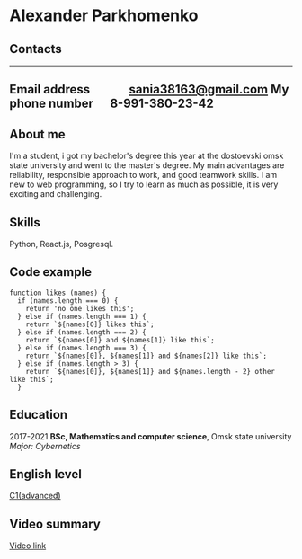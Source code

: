 Alexander Parkhomenko
=====================
Contacts
--------
-----------------------------------------
Email address&nbsp;&nbsp;&nbsp;&nbsp;&nbsp;&nbsp;&nbsp;&nbsp;&nbsp;&nbsp;&nbsp;&nbsp;&nbsp;&nbsp;sania38163@gmail.com
My phone number&nbsp;&nbsp;&nbsp;&nbsp;&nbsp;&nbsp;8-991-380-23-42
-----------------------------------------

About me
--------
I'm a student, i got my bachelor's degree this year at the dostoevski omsk state university and went to the master's degree. My main advantages are reliability, responsible approach to work, and good teamwork skills. I am new to web programming, so I try to learn as much as possible, it is very exciting and challenging.

Skills
------
Python, React.js, Posgresql.

Code example
----
```
function likes (names) {
  if (names.length === 0) {
    return 'no one likes this';
  } else if (names.length === 1) {
    return `${names[0]} likes this`;
  } else if (names.length === 2) {
    return `${names[0]} and ${names[1]} like this`;
  } else if (names.length === 3) {
    return `${names[0]}, ${names[1]} and ${names[2]} like this`;
  } else if (names.length > 3) {
    return `${names[0]}, ${names[1]} and ${names.length - 2} other like this`;
  }
```
  
Education
---------
2017-2021 
**BSc, Mathematics and computer science**, Omsk state university
*Major: Cybernetics*

English level 
-------------
[С1(advanced)](https://www.efset.org/cert/7hRTEP)

Video summary
-------------
[Video link]()

